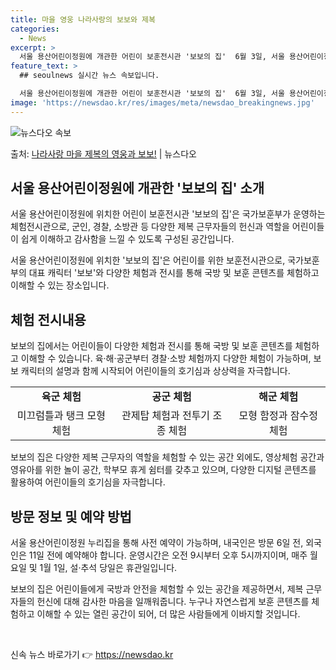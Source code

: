 ```yaml
---
title: 마을 영웅 나라사랑의 보보와 제복
categories:
  - News
excerpt: >
  서울 용산어린이정원에 개관한 어린이 보훈전시관 '보보의 집'  6월 3일, 서울 용산어린이정원에 '보보(保報…
feature_text: >
  ## seoulnews 실시간 뉴스 속보입니다.

  서울 용산어린이정원에 개관한 어린이 보훈전시관 '보보의 집'  6월 3일, 서울 용산어린이정원에 '보보(保報…
image: 'https://newsdao.kr/res/images/meta/newsdao_breakingnews.jpg'
---
```


![뉴스다오 속보](https://newsdao.kr/res/images/meta/newsdao_breakingnews.jpg)

<p>출처: <a href="https://newsdao.kr/4384" rel="dofollow">나라사랑 마을 제복의 영웅과 보보!</a> | 뉴스다오</p>

<h2 data-ke-size="size26">서울 용산어린이정원에 개관한 '보보의 집' 소개</h2>
서울 용산어린이정원에 위치한 어린이 보훈전시관 '보보의 집'은 국가보훈부가 운영하는 체험전시관으로, 군인, 경찰, 소방관 등 다양한 제복 근무자들의 헌신과 역할을 어린이들이 쉽게 이해하고 감사함을 느낄 수 있도록 구성된 공간입니다.

<p data-ke-size="size16">서울 용산어린이정원에 위치한 '보보의 집'은 어린이를 위한 보훈전시관으로, 국가보훈부의 대표 캐릭터 '보보'와 다양한 체험과 전시를 통해 국방 및 보훈 콘텐츠를 체험하고 이해할 수 있는 장소입니다.</p>

<h2 data-ke-size="size26">체험 전시내용</h2>
보보의 집에서는 어린이들이 다양한 체험과 전시를 통해 국방 및 보훈 콘텐츠를 체험하고 이해할 수 있습니다. 육·해·공군부터 경찰·소방 체험까지 다양한 체험이 가능하며, 보보 캐릭터의 설명과 함께 시작되어 어린이들의 호기심과 상상력을 자극합니다.

<table>
   <tr>
      <td style="text-align: center; height: 17px;"><b>육군 체험</b></td>
      <td style="text-align: center; height: 17px;"><b>공군 체험</b></td>
      <td style="text-align: center; height: 17px;"><b>해군 체험</b></td>
   </tr>
   <tr>
      <td style="text-align: center; height: 17px;">미끄럼틀과 탱크 모형 체험</td>
      <td style="text-align: center; height: 17px;">관제탑 체험과 전투기 조종 체험</td>
      <td style="text-align: center; height: 17px;">모형 함정과 잠수정 체험</td>
   </tr>
</table>

<p data-ke-size="size16">보보의 집은 다양한 제복 근무자의 역할을 체험할 수 있는 공간 외에도, 영상체험 공간과 영유아를 위한 놀이 공간, 학부모 휴게 쉼터를 갖추고 있으며, 다양한 디지털 콘텐츠를 활용하여 어린이들의 호기심을 자극합니다.</p>

<h2 data-ke-size="size26">방문 정보 및 예약 방법</h2>
서울 용산어린이정원 누리집을 통해 사전 예약이 가능하며, 내국인은 방문 6일 전, 외국인은 11일 전에 예약해야 합니다. 운영시간은 오전 9시부터 오후 5시까지이며, 매주 월요일 및 1월 1일, 설·추석 당일은 휴관일입니다.

<p data-ke-size="size16">보보의 집은 어린이들에게 국방과 안전을 체험할 수 있는 공간을 제공하면서, 제복 근무자들의 헌신에 대해 감사한 마음을 일깨워줍니다. 누구나 자연스럽게 보훈 콘텐츠를 체험하고 이해할 수 있는 열린 공간이 되어, 더 많은 사람들에게 이바지할 것입니다.</p>

<p data-ke-size="size16">&nbsp;</p> 

신속 뉴스 바로가기 👉 <a href="https://newsdao.kr" rel="dofollow">https://newsdao.kr</a>


